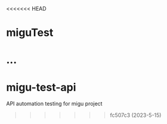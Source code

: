 <<<<<<< HEAD
# miguTest
...
=======
# migu-test-api
API automation testing for migu project
>>>>>>> fc507c3 (2023-5-15)
